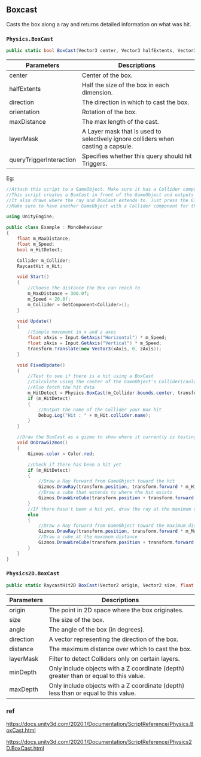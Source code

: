 ## Boxcast
Casts the box along a ray and returns detailed information on what was hit.

### `Physics.BoxCast`
```cs
public static bool BoxCast(Vector3 center, Vector3 halfExtents, Vector3 direction, Quaternion orientation = Quaternion.identity, float maxDistance = Mathf.Infinity, int layerMask = DefaultRaycastLayers, QueryTriggerInteraction queryTriggerInteraction = QueryTriggerInteraction.UseGlobal);
```

| Parameters | Descriptions |
| --- | --- |
| center | Center of the box. |
| halfExtents | Half the size of the box in each dimension. |
| direction | The direction in which to cast the box. |
| orientation | Rotation of the box. |
| maxDistance | The max length of the cast. |
| layerMask | A Layer mask that is used to selectively ignore colliders when casting a capsule. |
| queryTriggerInteraction | Specifies whether this query should hit Triggers. |


Eg:
```cs
//Attach this script to a GameObject. Make sure it has a Collider component by clicking the Add Component button. Then click Physics>Box Collider to attach a Box Collider component.
//This script creates a BoxCast in front of the GameObject and outputs a message if another Collider is hit with the Collider’s name.
//It also draws where the ray and BoxCast extends to. Just press the Gizmos button to see it in Play Mode.
//Make sure to have another GameObject with a Collider component for the BoxCast to collide with.

using UnityEngine;

public class Example : MonoBehaviour
{
    float m_MaxDistance;
    float m_Speed;
    bool m_HitDetect;

    Collider m_Collider;
    RaycastHit m_Hit;

    void Start()
    {
        //Choose the distance the Box can reach to
        m_MaxDistance = 300.0f;
        m_Speed = 20.0f;
        m_Collider = GetComponent<Collider>();
    }

    void Update()
    {
        //Simple movement in x and z axes
        float xAxis = Input.GetAxis("Horizontal") * m_Speed;
        float zAxis = Input.GetAxis("Vertical") * m_Speed;
        transform.Translate(new Vector3(xAxis, 0, zAxis));
    }

    void FixedUpdate()
    {
        //Test to see if there is a hit using a BoxCast
        //Calculate using the center of the GameObject's Collider(could also just use the GameObject's position), half the GameObject's size, the direction, the GameObject's rotation, and the maximum distance as variables.
        //Also fetch the hit data
        m_HitDetect = Physics.BoxCast(m_Collider.bounds.center, transform.localScale, transform.forward, out m_Hit, transform.rotation, m_MaxDistance);
        if (m_HitDetect)
        {
            //Output the name of the Collider your Box hit
            Debug.Log("Hit : " + m_Hit.collider.name);
        }
    }

    //Draw the BoxCast as a gizmo to show where it currently is testing. Click the Gizmos button to see this
    void OnDrawGizmos()
    {
        Gizmos.color = Color.red;

        //Check if there has been a hit yet
        if (m_HitDetect)
        {
            //Draw a Ray forward from GameObject toward the hit
            Gizmos.DrawRay(transform.position, transform.forward * m_Hit.distance);
            //Draw a cube that extends to where the hit exists
            Gizmos.DrawWireCube(transform.position + transform.forward * m_Hit.distance, transform.localScale);
        }
        //If there hasn't been a hit yet, draw the ray at the maximum distance
        else
        {
            //Draw a Ray forward from GameObject toward the maximum distance
            Gizmos.DrawRay(transform.position, transform.forward * m_MaxDistance);
            //Draw a cube at the maximum distance
            Gizmos.DrawWireCube(transform.position + transform.forward * m_MaxDistance, transform.localScale);
        }
    }
}

```

### `Physics2D.BoxCast`

```cs
public static RaycastHit2D BoxCast(Vector2 origin, Vector2 size, float angle, Vector2 direction, float distance = Mathf.Infinity, int layerMask = Physics2D.AllLayers, float minDepth = -Mathf.Infinity, float maxDepth = Mathf.Infinity);
```

| Parameters | Descriptions |
| --- | --- |
| origin | The point in 2D space where the box originates. |
| size | The size of the box. |
| angle | The angle of the box (in degrees). |
| direction | A vector representing the direction of the box. |
| distance | The maximum distance over which to cast the box. |
| layerMask | Filter to detect Colliders only on certain layers. |
| minDepth | Only include objects with a Z coordinate (depth) greater than or equal to this value. |
| maxDepth | Only include objects with a Z coordinate (depth) less than or equal to this value. |


### ref
https://docs.unity3d.com/2020.1/Documentation/ScriptReference/Physics.BoxCast.html

https://docs.unity3d.com/2020.1/Documentation/ScriptReference/Physics2D.BoxCast.html

